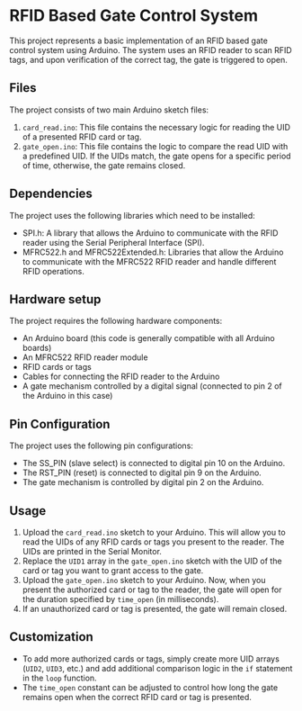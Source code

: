 # RFID Based Gate Control System

This project represents a basic implementation of an RFID based gate control system using Arduino. The system uses an RFID reader to scan RFID tags, and upon verification of the correct tag, the gate is triggered to open.

## Files

The project consists of two main Arduino sketch files:

1. `card_read.ino`: This file contains the necessary logic for reading the UID of a presented RFID card or tag.
2. `gate_open.ino`: This file contains the logic to compare the read UID with a predefined UID. If the UIDs match, the gate opens for a specific period of time, otherwise, the gate remains closed.

## Dependencies

The project uses the following libraries which need to be installed:

- SPI.h: A library that allows the Arduino to communicate with the RFID reader using the Serial Peripheral Interface (SPI).
- MFRC522.h and MFRC522Extended.h: Libraries that allow the Arduino to communicate with the MFRC522 RFID reader and handle different RFID operations.

## Hardware setup

The project requires the following hardware components:

- An Arduino board (this code is generally compatible with all Arduino boards)
- An MFRC522 RFID reader module
- RFID cards or tags
- Cables for connecting the RFID reader to the Arduino
- A gate mechanism controlled by a digital signal (connected to pin 2 of the Arduino in this case)

## Pin Configuration

The project uses the following pin configurations:

- The SS_PIN (slave select) is connected to digital pin 10 on the Arduino.
- The RST_PIN (reset) is connected to digital pin 9 on the Arduino.
- The gate mechanism is controlled by digital pin 2 on the Arduino.

## Usage

1. Upload the `card_read.ino` sketch to your Arduino. This will allow you to read the UIDs of any RFID cards or tags you present to the reader. The UIDs are printed in the Serial Monitor.
2. Replace the `UID1` array in the `gate_open.ino` sketch with the UID of the card or tag you want to grant access to the gate.
3. Upload the `gate_open.ino` sketch to your Arduino. Now, when you present the authorized card or tag to the reader, the gate will open for the duration specified by `time_open` (in milliseconds).
4. If an unauthorized card or tag is presented, the gate will remain closed.

## Customization

- To add more authorized cards or tags, simply create more UID arrays (`UID2`, `UID3`, etc.) and add additional comparison logic in the `if` statement in the `loop` function.
- The `time_open` constant can be adjusted to control how long the gate remains open when the correct RFID card or tag is presented.
